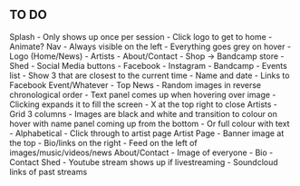 TO DO
-----

Splash
	- Only shows up once per session
	- Click logo to get to home
	- Animate?
Nav
	- Always visible on the left
	- Everything goes grey on hover
	- Logo (Home/News)
	- Artists
	- About/Contact
	- Shop -> Bandcamp store
	- Shed
	- Social Media buttons
		- Facebook
		- Instagram
		- Bandcamp
	- Events list
		- Show 3 that are closest to the current time
		- Name and date
		- Links to Facebook Event/Whatever
	- Top
News
	- Random images in reverse chronological order
	- Text panel comes up when hovering over image
	- Clicking expands it to fill the screen
	- X at the top right to close
Artists
	- Grid 3 columns
	- Images are black and white and transition to colour on hover with name panel coming up from the bottom
	- Or full colour with text
	- Alphabetical
	- Click through to artist page
Artist Page
	- Banner image at the top
	- Bio/links on the right
	- Feed on the left of images/music/videos/news
About/Contact
	- Image of everyone
	- Bio
	- Contact
Shed
	- Youtube stream shows up if livestreaming
	- Soundcloud links of past streams